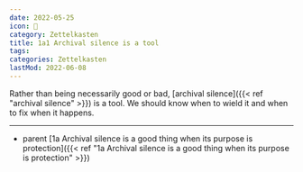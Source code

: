 ```yaml
---
date: 2022-05-25
icon: 🔖
category: Zettelkasten
title: 1a1 Archival silence is a tool
tags:
categories: Zettelkasten
lastMod: 2022-06-08
---
```

Rather than being necessarily good or bad, [archival silence]({{< ref "archival silence" >}}) is a tool. We should know when to wield it and when to fix when it happens.

-----

- parent [1a Archival silence is a good thing when its purpose is protection]({{< ref "1a Archival silence is a good thing when its purpose is protection" >}})
